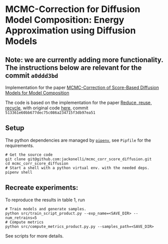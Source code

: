 # MCMC-Correction for Diffusion Model Composition: Energy Approximation using Diffusion Models

## Note: we are currently adding more functionality. The instructions below are relevant for the commit `a0ddd3bd`

Implementation for the paper [MCMC-Correction of Score-Based Diffusion Models for Model Composition](https://arxiv.org/abs/2307.14012)

The code is based on the implementation for the paper [Reduce, reuse, recycle](https://arxiv.org/abs/2302.11552),
with original code [here](https://github.com/yilundu/reduce_reuse_recycle), commit `513361e60bb677dec75c086a234715f3db97ea51`

## Setup

The python dependencies are managed by [`pipenv`](https://pipenv.pypa.io/en/latest/),
see `Pipfile` for the requirements.

```
# Get the source code
git clone git@github.com:jackonelli/mcmc_corr_score_diffusion.git
cd mcmc_corr_score_diffusion
# Start a shell with a python virtual env. with the needed deps.
pipenv shell
```

## Recreate experiments:

To reproduce the results in table 1, run

```
# Train models and generate samples.
python src/train_script_product.py --exp_name=<SAVE_DIR> --num_retrains=5
# Compute metrics
python src/compute_metrics_product.py.py --samples_path=<SAVE_DIR>
```

See scripts for more details.
